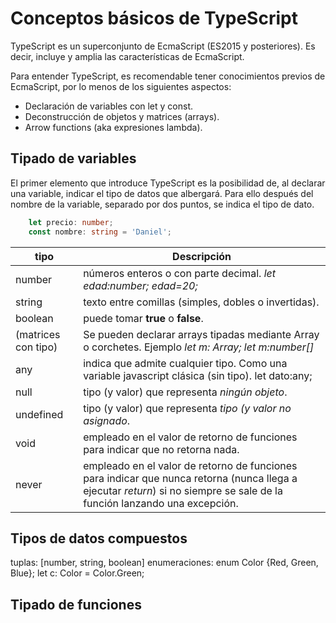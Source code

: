 # Conceptos básicos de TypeScript
TypeScript es un superconjunto de EcmaScript (ES2015 y posteriores). Es decir, incluye y amplia las características de EcmaScript.

Para entender TypeScript, es recomendable tener conocimientos previos de EcmaScript, por lo menos de los siguientes aspectos:
- Declaración de variables con let y const.
- Deconstrucción de objetos y matrices (arrays).
- Arrow functions (aka expresiones lambda).

## Tipado de variables
El primer elemento que introduce TypeScript es la posibilidad de, al declarar una variable, indicar el tipo de datos que albergará. Para ello después del nombre de la variable, separado por dos puntos, se indica el tipo de dato.
```typescript
    let precio: number;
    const nombre: string = 'Daniel';
```

| tipo    | Descripción                                            |
| ------------ | -------------------------------------------------------|
| number       | números enteros o con parte decimal. *let edad:number;      edad=20;* |
| string       | texto entre comillas (simples, dobles o invertidas).  |
| boolean      | puede tomar **true** o **false**.  |
| (matrices con tipo)   | Se pueden declarar arrays tipadas mediante Array o corchetes. Ejemplo *let m: Array<number>; let m:number[]* |
| any          | indica que admite cualquier tipo. Como una variable javascript clásica (sin tipo).  let dato:any; |
|  null        | tipo (y valor) que representa *ningún objeto*. |
|  undefined   | tipo (y valor) que representa *tipo (y valor no asignado*. |
|  void        | empleado en el valor de retorno de funciones para indicar que no retorna nada. |
|  never        | empleado en el valor de retorno de funciones para indicar que nunca retorna (nunca llega a ejecutar *return*) si no siempre se sale de la función lanzando una excepción. |


## Tipos de datos compuestos

tuplas: [number, string, boolean]
enumeraciones:   enum Color {Red, Green, Blue};     let c: Color = Color.Green;




## Tipado de funciones
